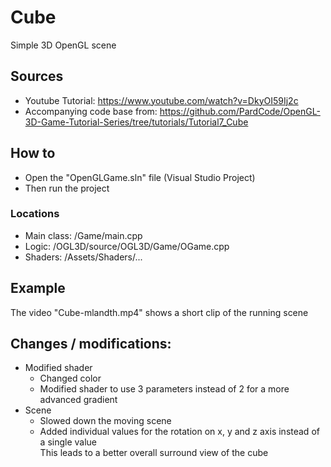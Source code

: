 # Cube
 Simple 3D OpenGL scene

## Sources
- Youtube Tutorial: https://www.youtube.com/watch?v=DkyOI59Ij2c
- Accompanying code base from: https://github.com/PardCode/OpenGL-3D-Game-Tutorial-Series/tree/tutorials/Tutorial7_Cube

## How to
- Open the "OpenGLGame.sln" file (Visual Studio Project)
- Then run the project

### Locations
- Main class: /Game/main.cpp
- Logic: /OGL3D/source/OGL3D/Game/OGame.cpp
- Shaders: /Assets/Shaders/...

## Example
The video "Cube-mlandth.mp4" shows a short clip of the running scene

## Changes / modifications:

- Modified shader
  - Changed color
  - Modified shader to use 3 parameters instead of 2 for a more advanced gradient
- Scene
  - Slowed down the moving scene
  - Added individual values for the rotation on x, y and z axis instead of a single value <br>
    This leads to a better overall surround view of the cube
